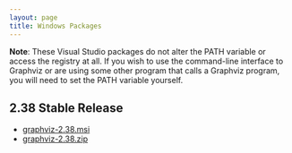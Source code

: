 ```yaml
---
layout: page
title: Windows Packages
---
```

	
**Note**: These Visual Studio packages do not alter the PATH variable or access the registry at all. 
If you wish to use the command-line interface to Graphviz or are using some other program that calls
 a Graphviz program, you will need to set the PATH variable yourself.

## 2.38 Stable Release

* [graphviz-2.38.msi](windows/graphviz-2.38.msi)
* [graphviz-2.38.zip](windows/graphviz-2.38.zip)

